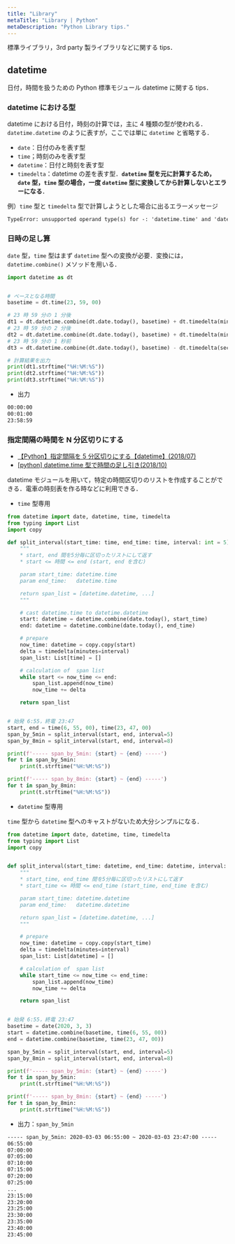 ```yaml
---
title: "Library"
metaTitle: "Library | Python"
metaDescription: "Python Library tips."
---
```


標準ライブラリ，3rd party 製ライブラリなどに関する tips．

## datetime

日付，時間を扱うための Python 標準モジュール datetime に関する tips．

### datetime における型

datetime における日付，時刻の計算では，主に 4 種類の型が使われる．`datetime.datetime` のように表すが，ここでは単に `datetime` と省略する．

- `date`：日付のみを表す型
- `time`；時刻のみを表す型
- `datetime`：日付と時刻を表す型
- `timedelta`：datetime の差を表す型．**`datetime` 型を元に計算するため，`date` 型，`time` 型の場合，一度 `datetime` 型に変換してから計算しないとエラーになる**．

例）`time` 型と `timedelta` 型で計算しようとした場合に出るエラーメッセージ

```txt
TypeError: unsupported operand type(s) for -: 'datetime.time' and 'datetime.timedelta'
```

### 日時の足し算

`date` 型，`time` 型はまず `datetime` 型への変換が必要．変換には，`datetime.combine()` メソッドを用いる．

```python
import datetime as dt


# ベースとなる時間
basetime = dt.time(23, 59, 00)

# 23 時 59 分の 1 分後
dt1 = dt.datetime.combine(dt.date.today(), basetime) + dt.timedelta(minutes=1)
# 23 時 59 分の 2 分後
dt2 = dt.datetime.combine(dt.date.today(), basetime) + dt.timedelta(minutes=2)
# 23 時 59 分の 1 秒前
dt3 = dt.datetime.combine(dt.date.today(), basetime) - dt.timedelta(seconds=1)

# 計算結果を出力
print(dt1.strftime("%H:%M:%S"))
print(dt2.strftime("%H:%M:%S"))
print(dt3.strftime("%H:%M:%S"))
```

- 出力

```txt
00:00:00
00:01:00
23:58:59
```

### 指定間隔の時間を N 分区切りにする

- [【Python】指定間隔を 5 分区切りにする【datetime】(2018/07)](https://qiita.com/5893/items/de710f64a9271013724d)
- [[python] datetime.time 型で時間の足し引き(2018/10)](https://qiita.com/tekitoh/items/00f5afe0faadb27846b0)

datetime モジュールを用いて，特定の時間区切りのリストを作成することができる．電車の時刻表を作る時などに利用できる．

- `time` 型専用

```python
from datetime import date, datetime, time, timedelta
from typing import List
import copy

def split_interval(start_time: time, end_time: time, interval: int = 5) -> List[datetime]:
    """
    * start, end 間を5分毎に区切ったリストにして返す
    * start <= 時間 <= end (start, end を含む)

    param start_time: datetime.time
    param end_time:   datetime.time

    return span_list = [datetime.datetime, ...]
    """

    # cast datetime.time to datetime.datetime
    start: datetime = datetime.combine(date.today(), start_time)
    end: datetime = datetime.combine(date.today(), end_time)

    # prepare
    now_time: datetime = copy.copy(start)
    delta = timedelta(minutes=interval)
    span_list: List[time] = []

    # calculation of  span list
    while start <= now_time <= end:
        span_list.append(now_time)
        now_time += delta

    return span_list


# 始発 6:55，終電 23:47
start, end = time(6, 55, 00), time(23, 47, 00)
span_by_5min = split_interval(start, end, interval=5)
span_by_8min = split_interval(start, end, interval=8)

print(f'----- span_by_5min: {start} ~ {end} -----')
for t in span_by_5min:
    print(t.strftime("%H:%M:%S"))

print(f'----- span_by_8min: {start} ~ {end} -----')
for t in span_by_8min:
    print(t.strftime("%H:%M:%S"))
```

- `datetime` 型専用

`time` 型から `datetime` 型へのキャストがないため大分シンプルになる．

```python
from datetime import date, datetime, time, timedelta
from typing import List
import copy


def split_interval(start_time: datetime, end_time: datetime, interval: int = 5) -> List[datetime]:
    """
    * start_time, end_time 間を5分毎に区切ったリストにして返す
    * start_time <= 時間 <= end_time (start_time, end_time を含む)

    param start_time: datetime.datetime
    param end_time:   datetime.datetime

    return span_list = [datetime.datetime, ...]
    """

    # prepare
    now_time: datetime = copy.copy(start_time)
    delta = timedelta(minutes=interval)
    span_list: List[datetime] = []

    # calculation of  span list
    while start_time <= now_time <= end_time:
        span_list.append(now_time)
        now_time += delta

    return span_list


# 始発 6:55，終電 23:47
basetime = date(2020, 3, 3)
start = datetime.combine(basetime, time(6, 55, 00))
end = datetime.combine(basetime, time(23, 47, 00))

span_by_5min = split_interval(start, end, interval=5)
span_by_8min = split_interval(start, end, interval=8)

print(f'----- span_by_5min: {start} ~ {end} -----')
for t in span_by_5min:
    print(t.strftime("%H:%M:%S"))

print(f'----- span_by_8min: {start} ~ {end} -----')
for t in span_by_8min:
    print(t.strftime("%H:%M:%S"))
```

- 出力：`span_by_5min`

```txt
----- span_by_5min: 2020-03-03 06:55:00 ~ 2020-03-03 23:47:00 -----
06:55:00
07:00:00
07:05:00
07:10:00
07:15:00
07:20:00
07:25:00
...
23:15:00
23:20:00
23:25:00
23:30:00
23:35:00
23:40:00
23:45:00
```
